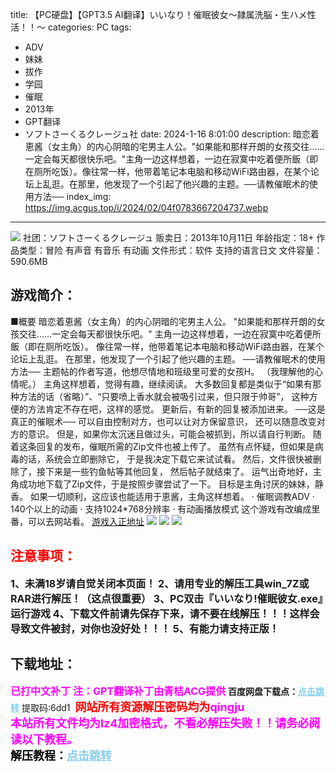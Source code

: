 title: 【PC硬盘】【GPT3.5 AI翻译】いいなり！催眠彼女～隷属洗脳・生ハメ性活！！～
categories: PC
tags:
- ADV
- 妹妹
- 拔作
- 学园
- 催眠
- 2013年
- GPT翻译
- ソフトさーくるクレージュ社
date: 2024-1-16 8:01:00
description: 暗恋着恵酱（女主角）的内心阴暗的宅男主人公。"如果能和那样开朗的女孩交往……一定会每天都很快乐吧。"主角一边这样想着，一边在寂寞中吃着便所飯（即在厕所吃饭）。像往常一样，他带着笔记本电脑和移动WiFi路由器，在某个论坛上乱逛。在那里，他发现了一个引起了他兴趣的主题。──请教催眠术的使用方法──
index_img: https://img.acgus.top/i/2024/02/04f0783667204737.webp
---
![](https://img.acgus.top/i/2024/02/04f0783667204737.webp)
社团：ソフトさーくるクレージュ
贩卖日：2013年10月11日
年龄指定：18+
作品类型：冒险 有声音 有音乐 有动画
文件形式：软件
支持的语言日文
文件容量：590.6MB

## 游戏简介：
■概要
暗恋着恵酱（女主角）的内心阴暗的宅男主人公。
"如果能和那样开朗的女孩交往……一定会每天都很快乐吧。"
主角一边这样想着，一边在寂寞中吃着便所飯（即在厕所吃饭）。
像往常一样，他带着笔记本电脑和移动WiFi路由器，在某个论坛上乱逛。
在那里，他发现了一个引起了他兴趣的主题。
──请教催眠术的使用方法──
主题帖的作者写道，他想尽情地和班级里可爱的女孩H。
（我理解他的心情呢。）
主角这样想着，觉得有趣，继续阅读。
大多数回复都是类似于“如果有那种方法的话（省略）”、“只要喷上香水就会被吸引过来，但只限于帅哥”，
这种方便的方法肯定不存在吧，这样的感觉。
更新后，有新的回复被添加进来。
──这是真正的催眠术──
可以自由控制对方，也可以让对方保留意识，
还可以随意改变对方的意识。
但是，如果你太沉迷且做过头，可能会被抓到，所以请自行判断。
随着这条回复的发布，催眠所需的Zip文件也被上传了。
虽然有点怀疑，但如果是病毒的话，系统会立即删除它，
于是我决定下载它来试试看。
然后，文件很快被删除了，接下来是一些钓鱼帖等其他回复，
然后帖子就结束了。
运气出奇地好，主角成功地下载了Zip文件，于是按照步骤尝试了一下。
目标是主角讨厌的妹妹，静香。
如果一切顺利，这应该也能适用于恵酱，主角这样想着。
· 催眠调教ADV
· 140个以上的动画
· 支持1024*768分辨率
· 有动画播放模式
这个游戏有改编成里番，可以去网站看。
[游戏入正地址](https://www.dlsite.com/maniax-touch/work/=/product_id/RJ123125.html)
![](https://img.acgus.top/i/2024/02/da5d85633b204747.webp)
![](https://img.acgus.top/i/2024/02/d0cb4e77f6204744.webp)
![](https://img.acgus.top/i/2024/02/daf667552b204741.webp)






## <font color=#FF0000 >注意事项：</font>
<font size=3><b>1、未满18岁请自觉关闭本页面！
2、请用专业的解压工具win_7Z或RAR进行解压！（这点很重要）
3、PC双击『いいなり!催眠彼女.exe』运行游戏
4、下载文件前请先保存下来，请不要在线解压！！！这样会导致文件被封，对你也没好处！！！
5、有能力请支持正版！</b></font>

## 下载地址：
<font color=#FF00FF size=3><b>已打中文补丁</b></font>
<font color=#FF00FF size=3>**注：GPT翻译补丁由青桔ACG提供**</font>
<b>百度网盘下载点：</b><a href="https://pan.baidu.com/s/1CXY2jWVSjNZJJaeHqIe-qQ?pwd=6dd1" style="color: #87CEEB;"><b>点击跳转</b></a> 提取码:6dd1
<a style="padding: 0" href="https://post.qingju.org/AD/"><img style="max-width:100%" src="https://img.acgus.top/i/2024/07/478f689b8021d8d499ab43d21acf137a.gif" alt=""></a>
<b><font color=#FF0000 size=4>网站所有资源解压密码均为</b></font><b><font color=#FF00FF size=4>qingju</font><font color=#FF0000 ></font></b><br><b><font color=#FF00FF size=4>本站所有文件均为lz4加密格式，不看必解压失败！！请务必阅读以下教程。</b></font><br><b><font color=#000 size=4>解压教程：</b><a href="https://post.qingju.org/tutorial/000/" style="color: #87CEEB;"><b>点击跳转</b></a>